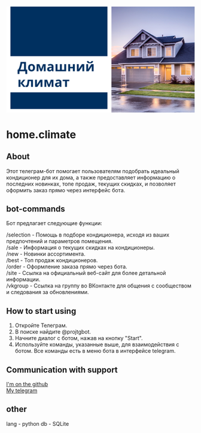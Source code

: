 ![Image alt](https://github.com/seryozhageneva/home.climate/blob/main/icon.jpg)

# home.climate

## About

Этот телеграм-бот помогает пользователям подобрать идеальный кондиционер для их дома, а также предоставляет информацию о последних новинках, топе продаж, текущих скидках, и позволяет оформить заказ прямо через интерфейс бота.

## bot-commands

Бот предлагает следующие функции:

/selection - Помощь в подборе кондиционера, исходя из ваших предпочтений и параметров помещения.<br />
/sale - Информация о текущих скидках на кондиционеры.<br />
/new - Новинки ассортимента.<br />
/best - Топ продаж кондиционеров.<br />
/order - Оформление заказа прямо через бота.<br />
/site - Ссылка на официальный веб-сайт для более детальной информации.<br />
/vkgroup - Ссылка на группу во ВКонтакте для общения с сообществом и следования за обновлениями.<br />

## How to start using

1. Откройте Телеграм.
2. В поиске найдите @projtgbot.
3. Начните диалог с ботом, нажав на кнопку "Start".
4. Используйте команды, указанные выше, для взаимодействия с ботом. Все команды есть в меню бота в интерфейсе telegram.

## Communication with support

[I'm on the github](https://github.com/seryozhageneva)<br />
[My telegram](https://t.me/yobb9)

## other

lang - python
db - SQLite
